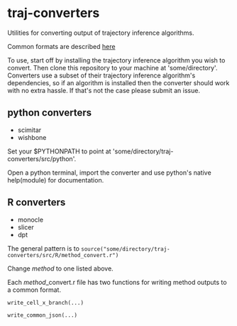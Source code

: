 # traj-converters
Utilities for converting output of trajectory inference algorithms.

Common formats are described [here](https://github.com/Stuartlab-UCSC/traj-formats)

To use, start off by installing the trajectory inference algorithm you wish to convert. Then clone this repository to your machine at 'some/directory'. Converters use a subset of their trajectory inference algorithm's dependencies, so if an algorithm is installed then the converter should work with no extra hassle. If that's not the case please submit an issue.

## python converters
* scimitar
* wishbone

Set your $PYTHONPATH to point at 'some/directory/traj-converters/src/python'.

Open a python terminal, import the converter and use python's native help(module) for documentation. 

## R converters
* monocle
* slicer
* dpt

The general pattern is to `source("some/directory/traj-converters/src/R/method_convert.r")`

Change *method* to one listed above.

Each *method*_convert.r file has two functions for writing method outputs to a common format.

`write_cell_x_branch(...)`

`write_common_json(...)`
